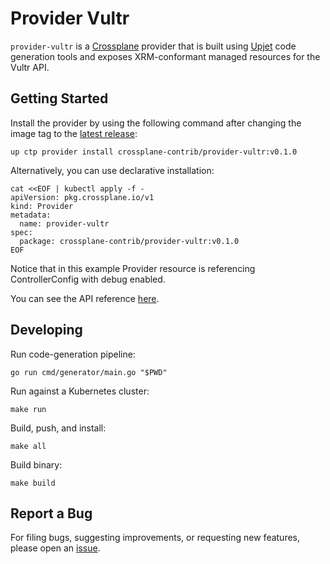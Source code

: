 # Provider Vultr

`provider-vultr` is a [Crossplane](https://crossplane.io/) provider that
is built using [Upjet](https://github.com/upbound/upjet) code
generation tools and exposes XRM-conformant managed resources for the
Vultr API.

## Getting Started

Install the provider by using the following command after changing the image tag
to the [latest release](https://marketplace.upbound.io/providers/crossplane-contrib/provider-vultr):
```
up ctp provider install crossplane-contrib/provider-vultr:v0.1.0
```

Alternatively, you can use declarative installation:
```
cat <<EOF | kubectl apply -f -
apiVersion: pkg.crossplane.io/v1
kind: Provider
metadata:
  name: provider-vultr
spec:
  package: crossplane-contrib/provider-vultr:v0.1.0
EOF
```

Notice that in this example Provider resource is referencing ControllerConfig with debug enabled.

You can see the API reference [here](https://doc.crds.dev/github.com/crossplane-contrib/provider-vultr).

## Developing

Run code-generation pipeline:
```console
go run cmd/generator/main.go "$PWD"
```

Run against a Kubernetes cluster:

```console
make run
```

Build, push, and install:

```console
make all
```

Build binary:

```console
make build
```

## Report a Bug

For filing bugs, suggesting improvements, or requesting new features, please
open an [issue](https://github.com/crossplane-contrib/provider-vultr/issues).
